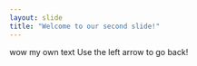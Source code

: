 ```yaml
---
layout: slide
title: "Welcome to our second slide!"
---
```

wow my own text
Use the left arrow to go back!
